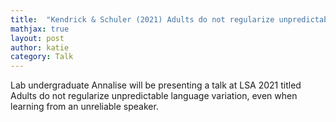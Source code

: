 ```yaml
---
title:  "Kendrick & Schuler (2021) Adults do not regularize unpredictable language variation, even when learning from an unreliable speaker"
mathjax: true
layout: post
author: katie
category: Talk
---
```



Lab undergraduate Annalise will be presenting a talk at LSA 2021 titled Adults do not regularize unpredictable language variation, even when learning from an unreliable speaker. 

